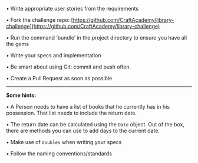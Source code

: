 • Write appropriate user stories from the requirements

• Fork the challenge repo: [https://github.com/CraftAcademy/library-challenge](https://github.com/CraftAcademy/library-challenge)

• Run the command ‘bundle’ in the project directory to ensure you have all the gems

• Write your specs and implementation

• Be smart about using Git: commit and push often.

• Create a Pull Request as soon as possible

----------

**Some hints:**

• A Person needs to have a list of books that he currently has in his possession. That list needs to include the return date.

• The return date can be calculated using the `Date` object. Out of the box, there are methods you can use to add days to the current date.

• Make use of `doubles` when writing your specs

• Follow the naming conventions/standards